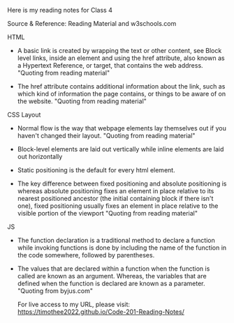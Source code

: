 Here is my reading notes for Class 4

Source & Reference: Reading Material and w3schools.com

HTML

* A basic link is created by wrapping the text or other content, see Block level links, 
inside an <a> element and using the href attribute, also known as a Hypertext Reference, 
or target, that contains the web address.
"Quoting from reading material"

* The href attribute contains additional information about the link, 
such as which kind of information the page contains, or things to be aware of on the website.
"Quoting from reading material"

CSS Layout

* Normal flow is the way that webpage elements lay themselves out if you haven't changed their layout.
"Quoting from reading material"

* Block-level elements are laid out vertically while inline elements are laid out horizontally

* Static positioning is the default for every html element.

* The key difference between fixed positioning and absolute positioning is whereas absolute positioning 
fixes an element in place relative to its nearest positioned ancestor (the initial containing block if there isn't one), 
fixed positioning usually fixes an element in place relative to the visible portion of the viewport
"Quoting from reading material"

JS

* The function declaration is a traditional method to declare a function while
invoking functions is done by including the name of the function in the code somewhere, followed by parentheses.

* The values that are declared within a function when the function is called are known as an argument. 
Whereas, the variables that are defined when the function is declared are known as a parameter.
"Quoting from byjus.com"
  
  For live access to my URL, please visit: https://timothee2022.github.io/Code-201-Reading-Notes/

